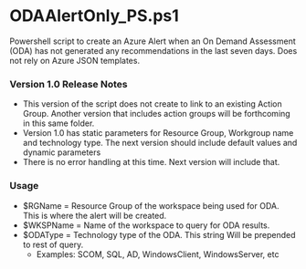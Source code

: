 # ODAAlertOnly_PS.ps1
Powershell script to create an Azure Alert when an On Demand Assessment (ODA) has not generated any recommendations in the last seven days.  Does not rely on Azure JSON templates.

### Version 1.0 Release Notes
- This version of the script does not create to link to an existing Action Group.  Another version that includes action groups will be forthcoming in this same folder.
- Version 1.0 has static parameters for Resource Group, Workgroup name and technology type.  The next version should include default values and dynamic parameters
- There is no error handling at this time.  Next version will include that.

### Usage
* $RGName = Resource Group of the workspace being used for ODA.  This is where the alert will be created.
* $WKSPName = Name of the workspace to query for ODA results.
* $ODAType = Technology type of the ODA.  This string Will be prepended to rest of query.
    * Examples:  SCOM, SQL, AD, WindowsClient, WindowsServer, etc